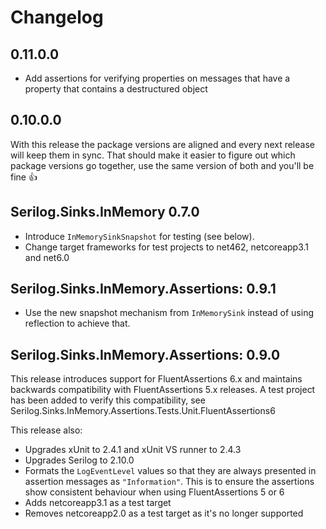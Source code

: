 ﻿# Changelog

## 0.11.0.0

- Add assertions for verifying properties on messages that have a property that contains a destructured object

## 0.10.0.0

With this release the package versions are aligned and every next release will keep them in sync. That should make it easier to figure out which package versions go together, use the same version of both and you'll be fine 👍

## Serilog.Sinks.InMemory 0.7.0

- Introduce `InMemorySinkSnapshot` for testing (see below).
- Change target frameworks for test projects to net462, netcoreapp3.1 and net6.0

## Serilog.Sinks.InMemory.Assertions: 0.9.1

- Use the new snapshot mechanism from `InMemorySink` instead of using reflection to achieve that.

## Serilog.Sinks.InMemory.Assertions: 0.9.0

This release introduces support for FluentAssertions 6.x and maintains backwards compatibility with FluentAssertions 5.x releases.
A test project has been added to verify this compatibility, see Serilog.Sinks.InMemory.Assertions.Tests.Unit.FluentAssertions6

This release also:

- Upgrades xUnit to 2.4.1 and xUnit VS runner to 2.4.3
- Upgrades Serilog to 2.10.0
- Formats the `LogEventLevel` values so that they are always presented in assertion messages as `"Information"`. This is to ensure the assertions show consistent behaviour when using FluentAssertions 5 or 6
- Adds netcoreapp3.1 as a test target
- Removes netcoreapp2.0 as a test target as it's no longer supported